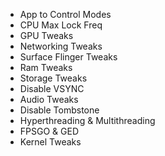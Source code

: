 - App to Control Modes
- CPU Max Lock Freq
- GPU Tweaks
- Networking Tweaks
- Surface Flinger Tweaks
- Ram Tweaks
- Storage Tweaks 
- Disable VSYNC
- Audio Tweaks
- Disable Tombstone
- Hyperthreading & Multithreading 
- FPSGO & GED
- Kernel Tweaks
